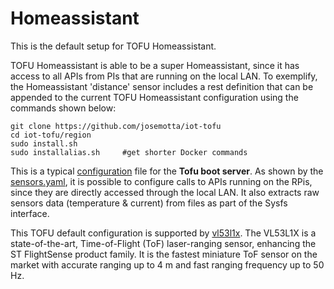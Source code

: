 # Homeassistant

This is the default setup for TOFU Homeassistant.

TOFU Homeassistant is able to be a super Homeassistant, since it has access to all APIs from PIs that are running on the local LAN. To exemplify, the Homeassistant 'distance' sensor includes a rest definition that can be appended to the current TOFU Homeassistant configuration using the commands shown below:

```
git clone https://github.com/josemotta/iot-tofu
cd iot-tofu/region
sudo install.sh
sudo installalias.sh     #get shorter Docker commands

```

This is a typical [configuration](configuration.yaml) file for the **Tofu boot server**. As shown by the [sensors.yaml](sensors.yaml), it is possible to configure calls to APIs running on the RPis, since they are directly accessed through the local LAN. It also extracts raw sensors data (temperature & current) from files as part of the Sysfs interface.

This TOFU default configuration is supported by [vl53l1x](../rpi/vl53l1x/). The VL53L1X is a state-of-the-art, Time-of-Flight (ToF) laser-ranging sensor, enhancing the ST FlightSense product family. It is the fastest miniature ToF sensor on the market with accurate ranging up to 4 m and fast ranging frequency up to 50 Hz.
